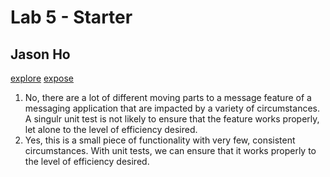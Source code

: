 # Lab 5 - Starter

## Jason Ho

[explore](https://jasonho318.github.io/Lab5_Starter/explore.html)
[expose](https://jasonho318.github.io/Lab5_Starter/expose.html)

1. No, there are a lot of different moving parts to a message feature of a messaging application that are impacted by a variety of circumstances. A singulr unit test is not likely to ensure that the feature works properly, let alone to the level of efficiency desired.
2. Yes, this is a small piece of functionality with very few, consistent circumstances. With unit tests, we can ensure that it works properly to the level of efficiency desired.
